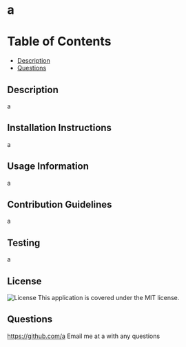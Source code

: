 # a
# Table of Contents

* [Description](#description)
* [Questions](#questions)


## Description
a
## Installation Instructions
a
## Usage Information
a
## Contribution Guidelines
a
## Testing
a
## License

![License](https://img.shields.io/badge/License-MIT-yellow.svg)
This application is covered under the MIT license.

## Questions 
https://github.com/a
Email me at a with any questions
